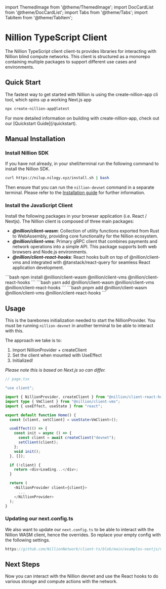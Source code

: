 import ThemedImage from '@theme/ThemedImage';
import DocCardList from '@theme/DocCardList';
import Tabs from '@theme/Tabs';
import TabItem from '@theme/TabItem';

# Nillion TypeScript Client

The Nillion TypeScript client client-ts provides libraries for interacting with Nillion blind compute networks. This client is structured as a monorepo containing multiple packages to support different use cases and environments.

## Quick Start

The fastest way to get started with Nillion is using the create-nillion-app cli tool, which spins up a working Next.js app

```bash
npx create-nillion-app@latest
```

<div style={{ textAlign: 'center' }}>
  <ThemedImage
    alt="Nillion Quickstart Demo"
    sources={{
        light: '/img/nillion_quickstart_demo_light.png',
        dark: '/img/nillion_quickstart_demo_dark.png',
      }}
  />
  <p>For more detailed information on building with create-nillion-app, check out our [Quickstart Guide](/quickstart).</p>
</div>

## Manual Installation

### Install Nillion SDK

If you have not already, in your shell/terminal run the following command to install the Nillion SDK. 

```bash
curl https://nilup.nilogy.xyz/install.sh | bash
```

Then ensure that you can run the `nillion-devnet` command in a separate terminal. Please refer to the [Installation guide](./installation) for further information.

### Install the JavaScript Client

Install the following packages in your browser application (i.e. React / Nextjs). The Nillion client is composed of three main packages:

- **_@nillion/client-wasm_**: Collection of utility functions exported from Rust to WebAssembly, providing core functionality for the Nillion ecosystem.
- **_@nillion/client-vms_**: Primary gRPC client that combines payments and network operations into a simple API. This package supports both web browsers and Node.js environments.
- **_@nillion/client-react-hooks_**: React hooks built on top of @nillion/client-vms and integrated with @tanstack/react-query for seamless React application development.

<Tabs>

  <TabItem value="npm" label="npm" default>
```bash
npm install @nillion/client-wasm @nillion/client-vms @nillion/client-react-hooks
```
  </TabItem>

   <TabItem value="yarn" label="yarn">
```bash
yarn add @nillion/client-wasm @nillion/client-vms @nillion/client-react-hooks
```
  </TabItem>

  <TabItem value="pnpm" label="pnpm">
```bash
pnpm add @nillion/client-wasm @nillion/client-vms @nillion/client-react-hooks
```
  </TabItem>
</Tabs>

## Usage
This is the barebones initialization needed to start the NillionProvider. You must be running `nillion-devnet` in another terminal to be able to interact with this. 

The approach we take is to:
1. Import NillionProvider + createClient
2. Set the client when mounted with UseEffect
3. Initialized!

*Please note this is based on Next.js so can differ.* 

```typescript
// page.tsx

"use client";

import { NillionProvider, createClient } from "@nillion/client-react-hooks";
import type { VmClient } from "@nillion/client-vms";
import { useEffect, useState } from "react";

export default function Home() {
  const [client, setClient] = useState<VmClient>();

  useEffect(() => {
    const init = async () => {
      const client = await createClient("devnet");
      setClient(client);
    };
    void init();
  }, []);

  if (!client) {
    return <div>Loading...</div>;
  }

  return (
    <NillionProvider client={client}>
      ...
    </NillionProvider>
  );
}

```
### Updating our next.config.ts
We also want to update our `next.config.ts` to be able to interact with the Nillion WASM client, hence the overrides. So replace your empty config with the following settings.

```ts reference showGithubLink
https://github.com/NillionNetwork/client-ts/blob/main/examples-nextjs/next.config.mjs
```


## Next Steps
Now you can interact with the Nillion devnet and use the React hooks to do various storage and compute actions with the network.

<DocCardList/>
